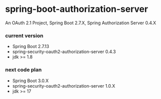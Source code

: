 # spring-boot-authorization-server

An OAuth 2.1 Project, Spring Boot 2.7.X, Spring Authorization Server 0.4.X

### current version

- Spring Boot 2.7.13
- spring-security-oauth2-authorization-server 0.4.3
- jdk >= 1.8

### next code plan

- Spring Boot 3.0.X
- spring-security-oauth2-authorization-server 1.0.X
- jdk >= 17

